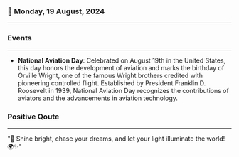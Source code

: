 ### 📅 Monday, 19 August, 2024
------
### Events
------
- **National Aviation Day**: Celebrated on August 19th in the United States, this day honors the development of aviation and marks the birthday of Orville Wright, one of the famous Wright brothers credited with pioneering controlled flight. Established by President Franklin D. Roosevelt in 1939, National Aviation Day recognizes the contributions of aviators and the advancements in aviation technology.


### Positive Qoute
------
"🌟 Shine bright, chase your dreams, and let your light illuminate the world! 🌍✨"

